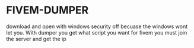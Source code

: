 # FIVEM-DUMPER
download and open with windows security off becuase the windows wont let you.  With dumper you get what script you want for fivem you must join the server and get the ip
